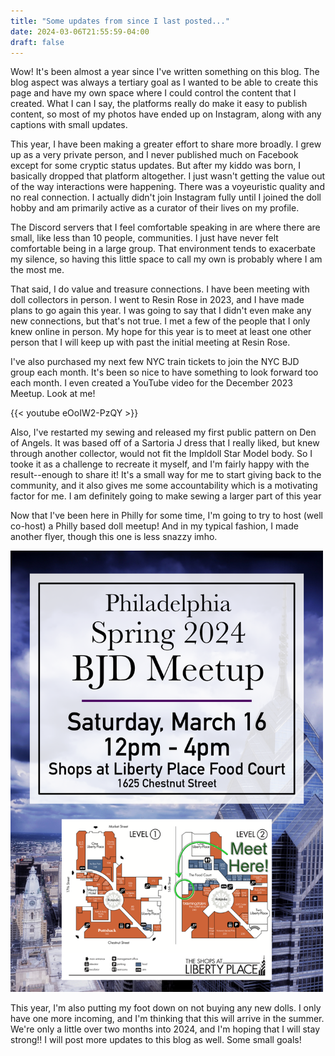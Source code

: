 ```yaml
---
title: "Some updates from since I last posted..."
date: 2024-03-06T21:55:59-04:00
draft: false
---
```


Wow! It's been almost a year since I've written something on this blog. The blog aspect was always a tertiary goal as I wanted to be able to create this page and have my own space where I could control the content that I created. What I can I say, the platforms really do make it easy to publish content, so most of my photos have ended up on Instagram, along with any captions with small updates.

This year, I have been making a greater effort to share more broadly. I grew up as a very private person, and I never published much on Facebook except for some cryptic status updates. But after my kiddo was born, I basically dropped that platform altogether. I just wasn't getting the value out of the way interactions were happening. There was a voyeuristic quality and no real connection. I actually didn't join Instagram fully until I joined the doll hobby and am primarily active as a curator of their lives on my profile.

The Discord servers that I feel comfortable speaking in are where there are small, like less than 10 people, communities. I just have never felt comfortable being in a large group. That environment tends to exacerbate my silence, so having this little space to call my own is probably where I am the most me.

That said, I do value and treasure connections. I have been meeting with doll collectors in person. I went to Resin Rose in 2023, and I have made plans to go again this year. I was going to say that I didn't even make any new connections, but that's not true. I met a few of the people that I only knew online in person. My hope for this year is to meet at least one other person that I will keep up with past the initial meeting at Resin Rose.

I've also purchased my next few NYC train tickets to join the NYC BJD group each month. It's been so nice to have something to look forward too each month. I even created a YouTube video for the December 2023 Meetup. Look at me!

{{< youtube eOoIW2-PzQY >}}

Also, I've restarted my sewing and released my first public pattern on Den of Angels. It was based off of a Sartoria J dress that I really liked, but knew through another collector, would not fit the Impldoll Star Model body. So I tooke it as a challenge to recreate it myself, and I'm fairly happy with the result--enough to share it! It's a small way for me to start giving back to the community, and it also gives me some accountability which is a motivating factor for me. I am definitely going to make sewing a larger part of this year

Now that I've been here in Philly for some time, I'm going to try to host (well co-host) a Philly based doll meetup! And in my typical fashion, I made another flyer, though this one is less snazzy imho.

<img src="spring2024-philly-doll-meet.png" class="doll-profile-img" alt="Flyer detailing event for doll meet up" width="500">

This year, I'm also putting my foot down on not buying any new dolls. I only have one more incoming, and I'm thinking that this will arrive in the summer. We're only a little over two months into 2024, and I'm hoping that I will stay strong!! I will post more updates to this blog as well. Some small goals!